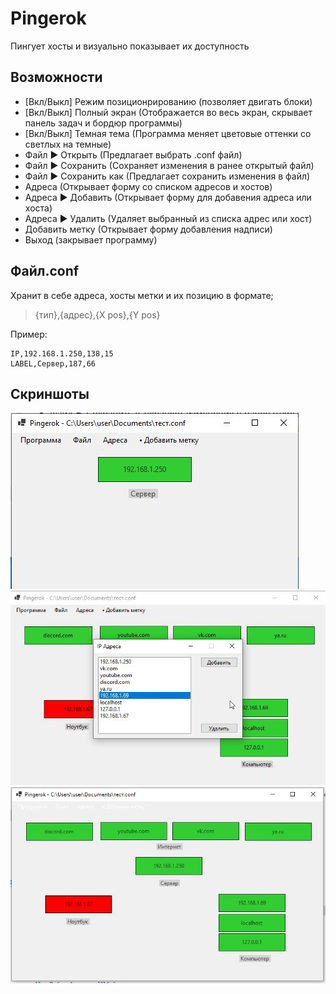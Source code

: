 # Pingerok
Пингует хосты и визуально показывает их доступность

## Возможности
- [Вкл/Выкл] Режим позиционрированию (позволяет двигать блоки)
- [Вкл/Выкл] Полный экран (Отображается во весь экран, скрывает панель задач и бордюр программы)
- [Вкл/Выкл] Темная тема (Программа меняет цветовые оттенки со светлых на темные)
- Файл ► Открыть (Предлагает выбрать .conf файл)
- Файл ► Сохранить (Сохраняет изменения в ранее открытый файл)
- Файл ► Сохранить как (Предлагает сохранить изменения в файл)
- Адреса (Открывает форму со списком адресов и хостов)
- Адреса ► Добавить (Открывает форму для добавения адреса или хоста)
- Адреса ► Удалить (Удаляет выбранный из списка адрес или хост)
- Добавить метку (Открывает форму добавления надписи)
- Выход (закрывает программу)


## Файл.conf
Хранит в себе адреса, хосты метки и их позицию в формате;
>{тип},{адрес},{X pos},{Y pos}

Пример:
```
IP,192.168.1.250,138,15
LABEL,Сервер,187,66
```

## Скриншоты
![](img/1.jpg)
![](img/2.jpg)
![](img/3.jpg)